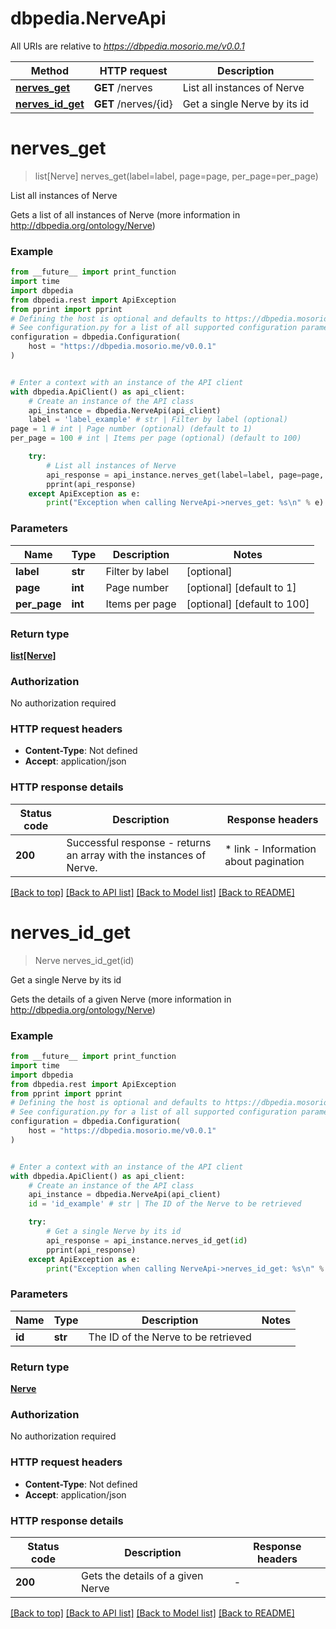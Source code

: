 # dbpedia.NerveApi

All URIs are relative to *https://dbpedia.mosorio.me/v0.0.1*

Method | HTTP request | Description
------------- | ------------- | -------------
[**nerves_get**](NerveApi.md#nerves_get) | **GET** /nerves | List all instances of Nerve
[**nerves_id_get**](NerveApi.md#nerves_id_get) | **GET** /nerves/{id} | Get a single Nerve by its id


# **nerves_get**
> list[Nerve] nerves_get(label=label, page=page, per_page=per_page)

List all instances of Nerve

Gets a list of all instances of Nerve (more information in http://dbpedia.org/ontology/Nerve)

### Example

```python
from __future__ import print_function
import time
import dbpedia
from dbpedia.rest import ApiException
from pprint import pprint
# Defining the host is optional and defaults to https://dbpedia.mosorio.me/v0.0.1
# See configuration.py for a list of all supported configuration parameters.
configuration = dbpedia.Configuration(
    host = "https://dbpedia.mosorio.me/v0.0.1"
)


# Enter a context with an instance of the API client
with dbpedia.ApiClient() as api_client:
    # Create an instance of the API class
    api_instance = dbpedia.NerveApi(api_client)
    label = 'label_example' # str | Filter by label (optional)
page = 1 # int | Page number (optional) (default to 1)
per_page = 100 # int | Items per page (optional) (default to 100)

    try:
        # List all instances of Nerve
        api_response = api_instance.nerves_get(label=label, page=page, per_page=per_page)
        pprint(api_response)
    except ApiException as e:
        print("Exception when calling NerveApi->nerves_get: %s\n" % e)
```

### Parameters

Name | Type | Description  | Notes
------------- | ------------- | ------------- | -------------
 **label** | **str**| Filter by label | [optional] 
 **page** | **int**| Page number | [optional] [default to 1]
 **per_page** | **int**| Items per page | [optional] [default to 100]

### Return type

[**list[Nerve]**](Nerve.md)

### Authorization

No authorization required

### HTTP request headers

 - **Content-Type**: Not defined
 - **Accept**: application/json

### HTTP response details
| Status code | Description | Response headers |
|-------------|-------------|------------------|
**200** | Successful response - returns an array with the instances of Nerve. |  * link - Information about pagination <br>  |

[[Back to top]](#) [[Back to API list]](../README.md#documentation-for-api-endpoints) [[Back to Model list]](../README.md#documentation-for-models) [[Back to README]](../README.md)

# **nerves_id_get**
> Nerve nerves_id_get(id)

Get a single Nerve by its id

Gets the details of a given Nerve (more information in http://dbpedia.org/ontology/Nerve)

### Example

```python
from __future__ import print_function
import time
import dbpedia
from dbpedia.rest import ApiException
from pprint import pprint
# Defining the host is optional and defaults to https://dbpedia.mosorio.me/v0.0.1
# See configuration.py for a list of all supported configuration parameters.
configuration = dbpedia.Configuration(
    host = "https://dbpedia.mosorio.me/v0.0.1"
)


# Enter a context with an instance of the API client
with dbpedia.ApiClient() as api_client:
    # Create an instance of the API class
    api_instance = dbpedia.NerveApi(api_client)
    id = 'id_example' # str | The ID of the Nerve to be retrieved

    try:
        # Get a single Nerve by its id
        api_response = api_instance.nerves_id_get(id)
        pprint(api_response)
    except ApiException as e:
        print("Exception when calling NerveApi->nerves_id_get: %s\n" % e)
```

### Parameters

Name | Type | Description  | Notes
------------- | ------------- | ------------- | -------------
 **id** | **str**| The ID of the Nerve to be retrieved | 

### Return type

[**Nerve**](Nerve.md)

### Authorization

No authorization required

### HTTP request headers

 - **Content-Type**: Not defined
 - **Accept**: application/json

### HTTP response details
| Status code | Description | Response headers |
|-------------|-------------|------------------|
**200** | Gets the details of a given Nerve |  -  |

[[Back to top]](#) [[Back to API list]](../README.md#documentation-for-api-endpoints) [[Back to Model list]](../README.md#documentation-for-models) [[Back to README]](../README.md)

